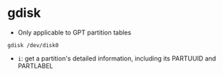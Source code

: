# gdisk

- Only applicable to GPT partition tables

```shell
gdisk /dev/disk0
```

- `i`: get a partition's detailed information, including its PARTUUID and PARTLABEL
